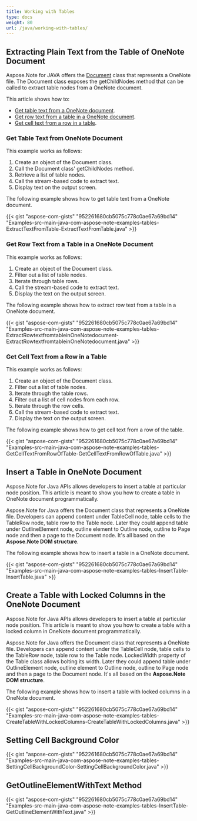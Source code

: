 ```yaml
---
title: Working with Tables
type: docs
weight: 80
url: /java/working-with-tables/
---
```


## **Extracting Plain Text from the Table of OneNote Document**
Aspose.Note for JAVA offers the [Document](http://www.aspose.com/api/java/note/com.aspose.note/classes/Document) class that represents a OneNote file. The Document class exposes the getChildNodes method that can be called to extract table nodes from a OneNote document.

This article shows how to:

- [Get table text from a OneNote document](/note/java/working-with-tables-html/).
- [Get row text from a table in a OneNote document](/note/java/working-with-tables-html/).
- [Get cell text from a row in a table](/note/java/working-with-tables-html/).
### **Get Table Text from OneNote Document**
This example works as follows:

1. Create an object of the Document class.
1. Call the Document class' getChildNodes method.
1. Retrieve a list of table nodes.
1. Call the stream-based code to extract text.
1. Display text on the output screen.

The following example shows how to get table text from a OneNote document.

{{< gist "aspose-com-gists" "952261680cb5075c778c0ae67a69bd14" "Examples-src-main-java-com-aspose-note-examples-tables-ExtractTextFromTable-ExtractTextFromTable.java" >}}


### **Get Row Text from a Table in a OneNote Document**
This example works as follows:

1. Create an object of the Document class.
1. Filter out a list of table nodes.
1. Iterate through table rows.
1. Call the stream-based code to extract text.
1. Display the text on the output screen.

The following example shows how to extract row text from a table in a OneNote document.

{{< gist "aspose-com-gists" "952261680cb5075c778c0ae67a69bd14" "Examples-src-main-java-com-aspose-note-examples-tables-ExtractRowtextfromtableinOneNotedocument-ExtractRowtextfromtableinOneNotedocument.java" >}}


### **Get Cell Text from a Row in a Table**
This example works as follows:

1. Create an object of the Document class.
1. Filter out a list of table nodes.
1. Iterate through the table rows.
1. Filter out a list of cell nodes from each row.
1. Iterate through the row cells.
1. Call the stream-based code to extract text.
1. Display the text on the output screen.

The following example shows how to get cell text from a row of the table.

{{< gist "aspose-com-gists" "952261680cb5075c778c0ae67a69bd14" "Examples-src-main-java-com-aspose-note-examples-tables-GetCellTextFromRowOfTable-GetCellTextFromRowOfTable.java" >}}
## **Insert a Table in OneNote Document**
Aspose.Note for Java APIs allows developers to insert a table at particular node position. This article is meant to show you how to create a table in OneNote document programmatically.

Aspose.Note for Java offers the Document class that represents a OneNote file. Developers can append content under TableCell node, table cells to the TableRow node, table row to the Table node. Later they could append table under OutlineElement node, outline element to Outline node, outline to Page node and then a page to the Document node. It's all based on the **Aspose.Note DOM structure**.

The following example shows how to insert a table in a OneNote document.

{{< gist "aspose-com-gists" "952261680cb5075c778c0ae67a69bd14" "Examples-src-main-java-com-aspose-note-examples-tables-InsertTable-InsertTable.java" >}}
## **Create a Table with Locked Columns in the OneNote Document**
Aspose.Note for Java APIs allows developers to insert a table at particular node position. This article is meant to show you how to create a table with a locked column in OneNote document programmatically.

Aspose.Note for Java offers the Document class that represents a OneNote file. Developers can append content under the TableCell node, table cells to the TableRow node, table row to the Table node. LockedWidth property of the Table class allows bolting its width. Later they could append table under OutlineElement node, outline element to Outline node, outline to Page node and then a page to the Document node. It's all based on the **Aspose.Note DOM structure**.

The following example shows how to insert a table with locked columns in a OneNote document.

{{< gist "aspose-com-gists" "952261680cb5075c778c0ae67a69bd14" "Examples-src-main-java-com-aspose-note-examples-tables-CreateTableWithLockedColumns-CreateTableWithLockedColumns.java" >}}
## **Setting Cell Background Color**
{{< gist "aspose-com-gists" "952261680cb5075c778c0ae67a69bd14" "Examples-src-main-java-com-aspose-note-examples-tables-SettingCellBackgroundColor-SettingCellBackgroundColor.java" >}}
## **GetOutlineElementWithText Method**
{{< gist "aspose-com-gists" "952261680cb5075c778c0ae67a69bd14" "Examples-src-main-java-com-aspose-note-examples-tables-InsertTable-GetOutlineElementWithText.java" >}}



